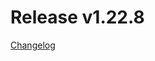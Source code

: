 # Release v1.22.8
[Changelog](https://github.com/opentelekomcloud/terraform-provider-opentelekomcloud/blob/master/CHANGELOG.md#1228-february-10-2021)